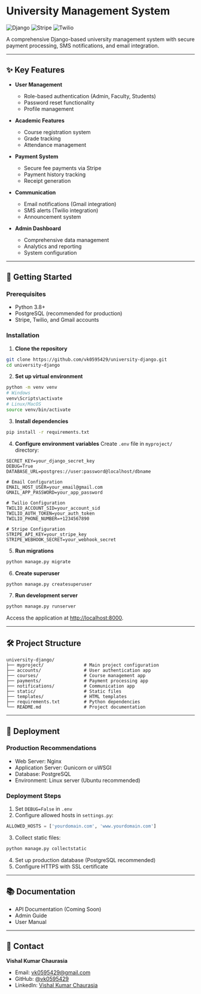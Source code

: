 # University Management System

![Django](https://img.shields.io/badge/Django-092E20?logo=django\&logoColor=white)
![Stripe](https://img.shields.io/badge/Stripe-008CDD?logo=stripe\&logoColor=white)
![Twilio](https://img.shields.io/badge/Twilio-F22F46?logo=twilio\&logoColor=white)

A comprehensive Django-based university management system with secure payment processing, SMS notifications, and email integration.

---

## ✨ Key Features

* **User Management**

  * Role-based authentication (Admin, Faculty, Students)
  * Password reset functionality
  * Profile management

* **Academic Features**

  * Course registration system
  * Grade tracking
  * Attendance management

* **Payment System**

  * Secure fee payments via Stripe
  * Payment history tracking
  * Receipt generation

* **Communication**

  * Email notifications (Gmail integration)
  * SMS alerts (Twilio integration)
  * Announcement system

* **Admin Dashboard**

  * Comprehensive data management
  * Analytics and reporting
  * System configuration

---

## 🚀 Getting Started

### Prerequisites

* Python 3.8+
* PostgreSQL (recommended for production)
* Stripe, Twilio, and Gmail accounts

### Installation

1. **Clone the repository**

```bash
git clone https://github.com/vk0595429/university-django.git
cd university-django
```

2. **Set up virtual environment**

```bash
python -m venv venv
# Windows
venv\Scripts\activate
# Linux/MacOS
source venv/bin/activate
```

3. **Install dependencies**

```bash
pip install -r requirements.txt
```

4. **Configure environment variables**
   Create `.env` file in `myproject/` directory:

```env
SECRET_KEY=your_django_secret_key
DEBUG=True
DATABASE_URL=postgres://user:password@localhost/dbname

# Email Configuration
EMAIL_HOST_USER=your_email@gmail.com
GMAIL_APP_PASSWORD=your_app_password

# Twilio Configuration
TWILIO_ACCOUNT_SID=your_account_sid
TWILIO_AUTH_TOKEN=your_auth_token
TWILIO_PHONE_NUMBER=+1234567890

# Stripe Configuration
STRIPE_API_KEY=your_stripe_key
STRIPE_WEBHOOK_SECRET=your_webhook_secret
```

5. **Run migrations**

```bash
python manage.py migrate
```

6. **Create superuser**

```bash
python manage.py createsuperuser
```

7. **Run development server**

```bash
python manage.py runserver
```

Access the application at [http://localhost:8000](http://localhost:8000).

---

## 🛠 Project Structure

```
university-django/
├── myproject/               # Main project configuration
├── accounts/                # User authentication app
├── courses/                 # Course management app
├── payments/                # Payment processing app
├── notifications/           # Communication app
├── static/                  # Static files
├── templates/               # HTML templates
├── requirements.txt         # Python dependencies
└── README.md                # Project documentation
```

---

## 🔧 Deployment

### Production Recommendations

* Web Server: Nginx
* Application Server: Gunicorn or uWSGI
* Database: PostgreSQL
* Environment: Linux server (Ubuntu recommended)

### Deployment Steps

1. Set `DEBUG=False` in `.env`
2. Configure allowed hosts in `settings.py`:

```python
ALLOWED_HOSTS = ['yourdomain.com', 'www.yourdomain.com']
```

3. Collect static files:

```bash
python manage.py collectstatic
```

4. Set up production database (PostgreSQL recommended)
5. Configure HTTPS with SSL certificate

---

## 📚 Documentation

* API Documentation (Coming Soon)
* Admin Guide
* User Manual

---

## 📧 Contact

**Vishal Kumar Chaurasia**

* Email: [vk0595429@gmail.com](mailto:vk0595429@gmail.com)
* GitHub: [@vk0595429](https://github.com/vk0595429)
* LinkedIn: [Vishal Kumar Chaurasia](https://www.linkedin.com/in/vishalkumarchaurasia)
